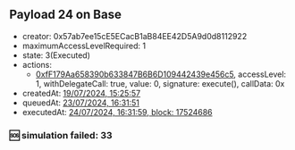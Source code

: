 ## Payload 24 on Base

- creator: 0x57ab7ee15cE5ECacB1aB84EE42D5A9d0d8112922
- maximumAccessLevelRequired: 1
- state: 3(Executed)
- actions:
  - [0xfF179Aa658390b633847B6B6D109442439e456c5](https://basescan.org/tx/0xfF179Aa658390b633847B6B6D109442439e456c5), accessLevel: 1, withDelegateCall: true, value: 0, signature: execute(), callData: 0x
- createdAt: [19/07/2024, 15:25:57](https://basescan.org/tx/0x57863c6aaf4ba71c62498839bbbb16d7e5b976fdedbdab96c1fa971d8b086323)
- queuedAt: [23/07/2024, 16:31:51](https://basescan.org/tx/0xcf1ec11b49542a3a3dc1a6a63875edcdd1e44524e552d1f2dfe0d7a233addd25)
- executedAt: [24/07/2024, 16:31:59, block: 17524686](https://basescan.org/tx/0xd425b5b89c7e4aab75891418d9c4458ec72a892fca38749642640054d09fe433)

### :sos: simulation failed: 33

